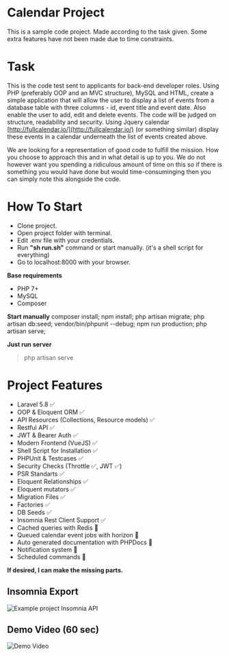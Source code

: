 # Calendar Project
This is a sample code project. Made according to the task given. Some extra features have not been made due to time constraints.

# Task

This is the code test sent to applicants for back-end developer roles. Using PHP (preferably OOP and an MVC structure), MySQL and HTML, create a simple application that will allow the user to display a list of events from a database table with three columns - id, event title and event date. Also enable the user to add, edit and delete events. The code will be judged on structure, readability and security. Using Jquery calendar [http://fullcalendar.io/](http://fullcalendar.io/) (or something similar) display these events in a calendar underneath the list of events created above.

We are looking for a representation of good code to fulfill the mission. How you choose to approach this and in what detail is up to you. We do not however want you spending a ridiculous amount of time on this so if there is something you would have done but would time-consuminging then you can simply note this alongside the code.

# How To Start

- Clone project.
- Open project folder with terminal.
- Edit .env file with your credentials.
- Run **"sh run.sh"** command or start manually. (it's a shell script for everything)
- Go to localhost:8000 with your browser.

**Base requirements**
- PHP 7+
- MySQL
- Composer


**Start manually**
composer install;
npm install;
php artisan migrate;
php artisan db:seed;
vendor/bin/phpunit --debug;
npm run production;
php artisan serve;

**Just run server**
> php artisan serve

# Project Features

- Laravel 5.8 ✅
- OOP & Eloquent ORM ✅
- API Resources (Collections, Resource models) ✅
- Restful API ✅
- JWT & Bearer Auth ✅
- Modern Frontend (VueJS) ✅
- Shell Script for Installation ✅
- PHPUnit & Testcases ✅
- Security Checks (Throttle ✅, JWT ✅)
- PSR Standarts ✅
- Eloquent Relationships ✅
- Eloquent mutators ✅
- Migration Files ✅
- Factories ✅
- DB Seeds ✅
- Insomnia Rest Client Support  ✅
- Cached queries with Redis 🚫
- Queued calendar event jobs with horizon 🚫
- Auto generated documentation with PHPDocs 🚫
- Notification system 🚫
- Scheduled commands 🚫

**If desired, I can make the missing parts.**

## Insomnia Export

![Example project Insomnia API](https://user-images.githubusercontent.com/5060068/54467053-cefd9280-4793-11e9-988b-0d1ca961f7dc.png)

## Demo Video (60 sec)
![Demo Video](https://media.giphy.com/media/1eAv85RJxLsaIWNgHd/giphy.gif)
